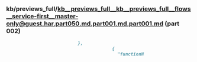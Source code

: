 ### kb/previews_full/kb__previews_full__kb__previews_full__flows__service-first__master-only@guest.har.part050.md.part001.md.part001.md (part 002)

```md
                           },
                                        {
                                          "functionN
```

```
